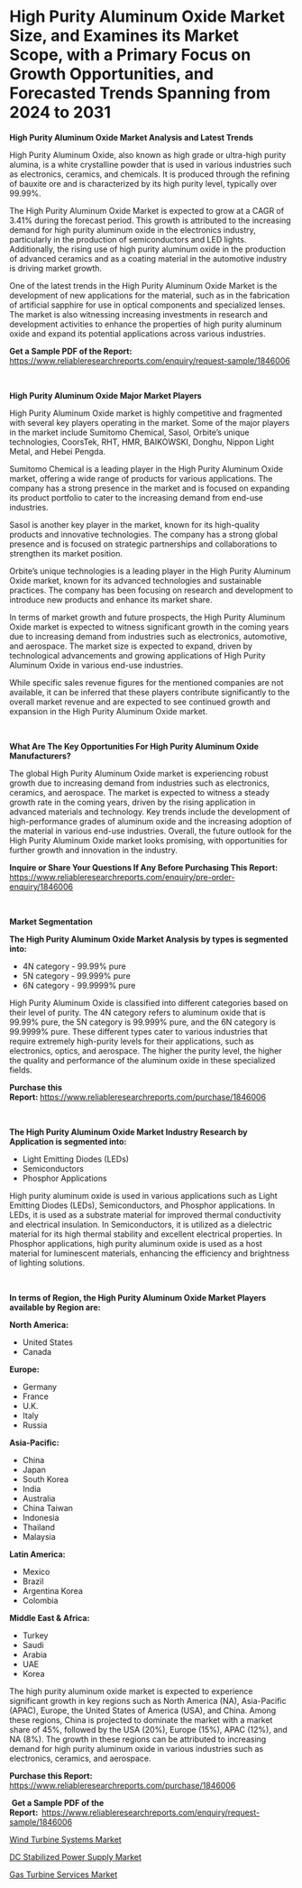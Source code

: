 <p><h1>High Purity Aluminum Oxide Market Size, and Examines its Market Scope, with a Primary Focus on Growth Opportunities, and Forecasted Trends Spanning from 2024 to 2031</h1></p><p><strong>High Purity Aluminum Oxide Market Analysis and Latest Trends</strong></p>
<p><p>High Purity Aluminum Oxide, also known as high grade or ultra-high purity alumina, is a white crystalline powder that is used in various industries such as electronics, ceramics, and chemicals. It is produced through the refining of bauxite ore and is characterized by its high purity level, typically over 99.99%.</p><p>The High Purity Aluminum Oxide Market is expected to grow at a CAGR of 3.41% during the forecast period. This growth is attributed to the increasing demand for high purity aluminum oxide in the electronics industry, particularly in the production of semiconductors and LED lights. Additionally, the rising use of high purity aluminum oxide in the production of advanced ceramics and as a coating material in the automotive industry is driving market growth.</p><p>One of the latest trends in the High Purity Aluminum Oxide Market is the development of new applications for the material, such as in the fabrication of artificial sapphire for use in optical components and specialized lenses. The market is also witnessing increasing investments in research and development activities to enhance the properties of high purity aluminum oxide and expand its potential applications across various industries.</p></p>
<p><strong>Get a Sample PDF of the Report:&nbsp;</strong> <a href="https://www.reliableresearchreports.com/enquiry/request-sample/1846006">https://www.reliableresearchreports.com/enquiry/request-sample/1846006</a></p>
<p>&nbsp;</p>
<p><strong>High Purity Aluminum Oxide Major Market Players</strong></p>
<p><p>High Purity Aluminum Oxide market is highly competitive and fragmented with several key players operating in the market. Some of the major players in the market include Sumitomo Chemical, Sasol, Orbite’s unique technologies, CoorsTek, RHT, HMR, BAIKOWSKI, Donghu, Nippon Light Metal, and Hebei Pengda.</p><p>Sumitomo Chemical is a leading player in the High Purity Aluminum Oxide market, offering a wide range of products for various applications. The company has a strong presence in the market and is focused on expanding its product portfolio to cater to the increasing demand from end-use industries.</p><p>Sasol is another key player in the market, known for its high-quality products and innovative technologies. The company has a strong global presence and is focused on strategic partnerships and collaborations to strengthen its market position.</p><p>Orbite’s unique technologies is a leading player in the High Purity Aluminum Oxide market, known for its advanced technologies and sustainable practices. The company has been focusing on research and development to introduce new products and enhance its market share.</p><p>In terms of market growth and future prospects, the High Purity Aluminum Oxide market is expected to witness significant growth in the coming years due to increasing demand from industries such as electronics, automotive, and aerospace. The market size is expected to expand, driven by technological advancements and growing applications of High Purity Aluminum Oxide in various end-use industries.</p><p>While specific sales revenue figures for the mentioned companies are not available, it can be inferred that these players contribute significantly to the overall market revenue and are expected to see continued growth and expansion in the High Purity Aluminum Oxide market.</p></p>
<p>&nbsp;</p>
<p><strong>What Are The Key Opportunities For High Purity Aluminum Oxide Manufacturers?</strong></p>
<p><p>The global High Purity Aluminum Oxide market is experiencing robust growth due to increasing demand from industries such as electronics, ceramics, and aerospace. The market is expected to witness a steady growth rate in the coming years, driven by the rising application in advanced materials and technology. Key trends include the development of high-performance grades of aluminum oxide and the increasing adoption of the material in various end-use industries. Overall, the future outlook for the High Purity Aluminum Oxide market looks promising, with opportunities for further growth and innovation in the industry.</p></p>
<p><strong>Inquire or Share Your Questions If Any Before Purchasing This Report:</strong> <a href="https://www.reliableresearchreports.com/enquiry/pre-order-enquiry/1846006">https://www.reliableresearchreports.com/enquiry/pre-order-enquiry/1846006</a></p>
<p>&nbsp;</p>
<p><strong>Market Segmentation</strong></p>
<p><strong>The High Purity Aluminum Oxide Market Analysis by types is segmented into:</strong></p>
<p><ul><li>4N category - 99.99% pure</li><li>5N category - 99.999% pure</li><li>6N category - 99.9999% pure</li></ul></p>
<p><p>High Purity Aluminum Oxide is classified into different categories based on their level of purity. The 4N category refers to aluminum oxide that is 99.99% pure, the 5N category is 99.999% pure, and the 6N category is 99.9999% pure. These different types cater to various industries that require extremely high-purity levels for their applications, such as electronics, optics, and aerospace. The higher the purity level, the higher the quality and performance of the aluminum oxide in these specialized fields.</p></p>
<p><strong>Purchase this Report:&nbsp;</strong><a href="https://www.reliableresearchreports.com/purchase/1846006">https://www.reliableresearchreports.com/purchase/1846006</a></p>
<p>&nbsp;</p>
<p><strong>The High Purity Aluminum Oxide Market Industry Research by Application is segmented into:</strong></p>
<p><ul><li>Light Emitting Diodes (LEDs)</li><li>Semiconductors</li><li>Phosphor Applications</li></ul></p>
<p><p>High purity aluminum oxide is used in various applications such as Light Emitting Diodes (LEDs), Semiconductors, and Phosphor applications. In LEDs, it is used as a substrate material for improved thermal conductivity and electrical insulation. In Semiconductors, it is utilized as a dielectric material for its high thermal stability and excellent electrical properties. In Phosphor applications, high purity aluminum oxide is used as a host material for luminescent materials, enhancing the efficiency and brightness of lighting solutions.</p></p>
<p>&nbsp;</p>
<p><strong>In terms of Region, the High Purity Aluminum Oxide Market Players available by Region are:</strong></p>
<p>
    <p> <strong> North America: </strong>
        <ul>
            <li>United States</li>
            <li>Canada</li>
        </ul>
        </p> 
    <p> <strong> Europe: </strong>
        <ul>
            <li>Germany</li>
            <li>France</li>
            <li>U.K.</li>
            <li>Italy</li>
            <li>Russia</li>
        </ul>
        </p> 
    <p> <strong> Asia-Pacific: </strong>
        <ul>
            <li>China</li>
            <li>Japan</li>
            <li>South Korea</li>
            <li>India</li>
            <li>Australia</li>
            <li>China Taiwan</li>
            <li>Indonesia</li>
            <li>Thailand</li>
            <li>Malaysia</li>
        </ul>
        </p> 
    <p> <strong> Latin America: </strong>
        <ul>
            <li>Mexico</li>
            <li>Brazil</li>
            <li>Argentina Korea</li>
            <li>Colombia</li>
        </ul>
        </p> 
    <p> <strong> Middle East & Africa: </strong>
        <ul>
            <li>Turkey</li>
            <li>Saudi</li>
            <li>Arabia</li>
            <li>UAE</li>
            <li>Korea</li>
        </ul>
    </p>
    </p>
<p><p>The high purity aluminum oxide market is expected to experience significant growth in key regions such as North America (NA), Asia-Pacific (APAC), Europe, the United States of America (USA), and China. Among these regions, China is projected to dominate the market with a market share of 45%, followed by the USA (20%), Europe (15%), APAC (12%), and NA (8%). The growth in these regions can be attributed to increasing demand for high purity aluminum oxide in various industries such as electronics, ceramics, and aerospace.</p></p>
<p><strong>Purchase this Report: </strong><a href="https://www.reliableresearchreports.com/purchase/1846006">https://www.reliableresearchreports.com/purchase/1846006</a></p>
<p>&nbsp;<strong>Get a Sample PDF of the Report:&nbsp;&nbsp;</strong><a href="https://www.reliableresearchreports.com/enquiry/request-sample/1846006">https://www.reliableresearchreports.com/enquiry/request-sample/1846006</a></p>
<p><strong></strong></p>
<p><p><a href="https://view.publitas.com/reportprime-1/wind-turbine-systems-market-size-growth-outlook-from-2024-to-2031-projecting-at-markets-trends-analysis-by-application-regional-outlook-and-revenue/">Wind Turbine Systems Market</a></p><p><a href="https://view.publitas.com/reportprime-1/dc-stabilized-power-supply-market-research-report-forecasted-for-period-from-2024-2031-by-market-type-market-application-and-region/">DC Stabilized Power Supply Market</a></p><p><a href="https://view.publitas.com/reportprime-1/gas-turbine-services-market-research-report-unlocks-analysis-on-the-market-financial-status-market-size-and-market-revenue-upto-2031/">Gas Turbine Services Market</a></p></p>